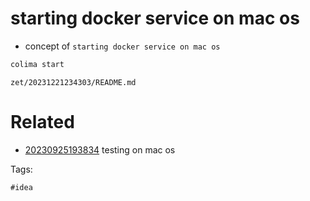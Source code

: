 # starting docker service on mac os

- concept of `starting docker service on mac os`

```bash
colima start
```

` zet/20231221234303/README.md `

# Related

- [20230925193834](/zet/20230925193834/README.md) testing on mac os

Tags:

    #idea

